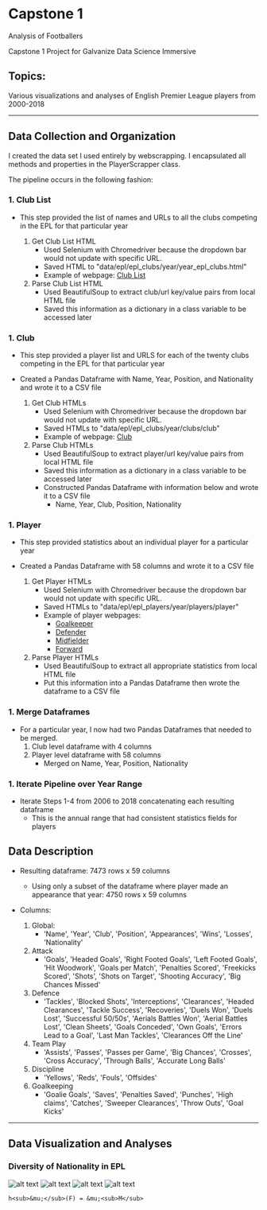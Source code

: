 # **Capstone 1**
Analysis of Footballers

Capstone 1 Project for Galvanize Data Science Immersive

## **Topics**:
Various visualizations and analyses of English Premier League players from 2000-2018
___
## **Data Collection and Organization**

I created the data set I used entirely by webscrapping. I encapsulated all methods and properties in the PlayerScrapper class.

The pipeline occurs in the following fashion:
### 1. Club List
* This step provided the list of names and URLs to all the clubs competing in the EPL for that particular year

    1. Get Club List HTML
        * Used Selenium with Chromedriver because the dropdown bar would not update with specific URL. 
        * Saved HTML to "data/epl/epl_clubs/year/year_epl_clubs.html"
        * Example of webpage: [Club List](https://www.premierleague.com/clubs?se=210)
    2. Parse Club List HTML
        * Used BeautifulSoup to extract club/url key/value pairs from local HTML file
        * Saved this information as a dictionary in a class variable to be accessed later
            
### 1. Club
* This step provided a player list and URLS for each of the twenty clubs competing in the EPL for that particular year
* Created a Pandas Dataframe with Name, Year, Position, and Nationality and wrote it to a CSV file
    
    1. Get Club HTMLs
        * Used Selenium with Chromedriver because the dropdown bar would not update with specific URL.
        * Saved HTMLs to "data/epl/epl_clubs/year/clubs/club"
        * Example of webpage: [Club](https://www.premierleague.com/clubs/10/Liverpool/squad?se=210)
    1. Parse Club HTMLs
        * Used BeautifulSoup to extract player/url key/value pairs from local HTML file
        * Saved this information as a dictionary in a class variable to be accessed later
        * Constructed Pandas Dataframe with information below and wrote it to a CSV file
            * Name, Year, Club, Position, Nationality
            
### 1. Player
* This step provided statistics about an individual player for a particular year
* Created a Pandas Dataframe with 58 columns and wrote it to a CSV file
    
    1. Get Player HTMLs
        * Used Selenium with Chromedriver because the dropdown bar would not update with specific URL.
        * Saved HTMLs to "data/epl/epl_players/year/players/player"
        * Example of player webpages: 
            * [Goalkeeper](https://www.premierleague.com/players/4664/Hugo-Lloris/stats?co=1&se=210)
            * [Defender](https://www.premierleague.com/players/5140/Virgil-van-Dijk/stats?co=1&se=210)
            * [Midfielder](https://www.premierleague.com/players/3920/Paul-Pogba/stats?co=1&se=210)
            * [Forward](https://www.premierleague.com/players/4328/Sergio-Ag%C3%BCero/stats?co=1&se=210)
    1. Parse Player HTMLs
        * Used BeautifulSoup to extract all appropriate statistics from local HTML file
        * Put this information into a Pandas Dataframe then wrote the dataframe to a CSV file

### 1. Merge Dataframes
* For a particular year, I now had two Pandas Dataframes that needed to be merged. 
    1. Club level dataframe with 4 columns
    2. Player level dataframe with 58 columns
        * Merged on Name, Year, Position, Nationality

### 1. Iterate Pipeline over Year Range
* Iterate Steps 1-4 from 2006 to 2018 concatenating each resulting dataframe
    * This is the annual range that had consistent statistics fields for players

## **Data Description**
* Resulting dataframe: 7473 rows x 59 columns
    * Using only a subset of the dataframe where player made an appearance that year: 4750 rows x 59 columns
    
* Columns:
    1.  Global:
        * 'Name', 'Year', 'Club', 'Position', 'Appearances', 'Wins', 'Losses', 'Nationality'
    1. Attack
        * 'Goals', 'Headed Goals', 'Right Footed Goals', 'Left Footed Goals', 'Hit Woodwork', 'Goals per Match', 'Penalties Scored', 'Freekicks Scored', 'Shots', 'Shots on Target', 'Shooting Accuracy', 'Big Chances Missed'
    1. Defence
        * 'Tackles', 'Blocked Shots', 'Interceptions', 'Clearances', 'Headed Clearances', 'Tackle Success', 'Recoveries', 'Duels Won', 'Duels Lost', 'Successful 50/50s', 'Aerials Battles Won', 'Aerial Battles Lost', 'Clean Sheets', 'Goals Conceded', 'Own Goals', 'Errors Lead to a Goal', 'Last Man Tackles', 'Clearances Off the Line'
    1. Team Play
        * 'Assists', 'Passes', 'Passes per Game', 'Big Chances', 'Crosses', 'Cross Accuracy', 'Through Balls', 'Accurate Long Balls'
    1. Discipline
        * 'Yellows', 'Reds', 'Fouls', 'Offsides'
    1. Goalkeeping
        * 'Goalie Goals', 'Saves', 'Penalties Saved', 'Punches', 'High claims', 'Catches', 'Sweeper Clearances', 'Throw Outs', 'Goal Kicks'
___

## **Data Visualization and Analyses**

### Diversity of Nationality in EPL
![alt text](https://github.com/seanwieser/capstone_1/blob/master/images/diversity_indiv.png "Individual Countries")
![alt text](https://github.com/seanwieser/capstone_1/blob/master/images/diversity_continent.png "Continents")
![alt text](https://github.com/seanwieser/capstone_1/blob/master/images/assist_goal_forward_mid_10.png)
![alt text](https://github.com/seanwieser/capstone_1/blob/master/images/samps.png)

    h<sub>&mu;</sub>(F) = &mu;<sub>M</sub>



